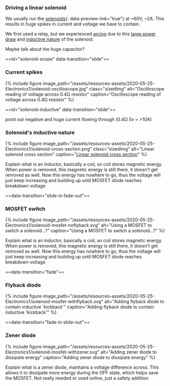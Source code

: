 <section markdown=1 data-transition="slide">

### Driving a linear solenoid

We usually run the [solenoids](https://www.youtube.com/embed/Ueio1qoXRbE){:
data-preview-link="true"} at ~60V, ~2A. This results in huge spikes in current
and voltage we have to contain.

We first used a relay, but we experienced [arcing](#/3-relay) due to this
[large power draw](#/solenoid-scope) and
[inductive nature](#/solenoid-inductive) of the solenoid.

<aside class="notes" markdown=1>

Maybe talk about the huge capacitor?

</aside>

==id="solenoid-scope" data-transition="slide"==

### Current spikes

{% include figure
image_path="/assets/resources-assets/2020-05-25-Electronics1/solenoid-oscilloscope.jpg"
class="sizedImg"
alt="Oscilloscope reading of voltage across 0.4Ω resistor"
caption="Oscilloscope reading of voltage across 0.4Ω resistor"
%}

==id="solenoid-inductive" data-transition="slide"==

<aside class="notes" markdown=1>

point out negative and huge current flowing through (0.4Ω 5v = >10A)

</aside>

### Solenoid's inductive nature

{% include figure
image_path="/assets/resources-assets/2020-05-25-Electronics1/solenoid-cross-section.png"
class="sizedImg"
alt="Linear solenoid cross section"
caption="[Linear solenoid cross section](https://www.electronics-tutorials.ws/io/io_6.html)"
%}

<aside class="notes" markdown=1>

Explain what is an inductor, basically a coil, so coil stores magnetic energy.
When power is removed, this magnetic energy is still there, it doesn't get
removed as well. Now this energy has nowhere to go, thus the voltage will just
keep increasing and building up until MOSFET diode reaches breakdown voltage

</aside>

==data-transition="slide-in fade-out"==

### MOSFET switch

{% include figure
image_path="/assets/resources-assets/2020-05-25-Electronics1/solenoid-mosfet-noflyback.svg"
alt="Using a MOSFET to switch a solenoid...?"
caption="Using a MOSFET to switch a solenoid...?"
%}

<aside class="notes" markdown=1>

Explain what is an inductor, basically a coil, so coil stores magnetic energy.
When power is removed, this magnetic energy is still there, it doesn't get
removed as well. Now this energy has nowhere to go, thus the voltage will just
keep increasing and building up until MOSFET diode reaches breakdown voltage

</aside>

==data-transition="fade"==

### Flyback diode

{% include figure
image_path="/assets/resources-assets/2020-05-25-Electronics1/solenoid-mosfet-withflyback.svg"
alt="Adding flyback diode to contain inductive 'kickback'"
caption="Adding flyback diode to contain inductive 'kickback'"
%}

==data-transition="fade-in slide-out"==

### Zener diode

{% include figure
image_path="/assets/resources-assets/2020-05-25-Electronics1/solenoid-mosfet-withzener.svg"
alt="Adding zener diode to dissipate energy"
caption="Adding zener diode to dissipate energy"
%}

<aside class="notes" markdown=1>

Explain what is a zener diode, maintains a voltage difference across. This
allows it to dissipate more energy during the OFF state, which helps save the
MOSFET. Not really needed or used online, just a safety addition

</aside>

</section>
